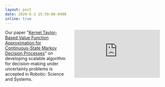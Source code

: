 ```yaml
---
layout: post
date: 2020-6-3 15:59:00-0400
inline: true
---
```

<div style="width: 100%;">
    <div style="width: 40%; float: left;"> 
        Our paper "<a href="https://arxiv.org/pdf/2006.02008">Kernel Taylor-Based Value Function Approximation for Continuous-State Markov Decision Processes</a>" on developing scalable algorithm for decision-making under uncertainty problems is accepted in Robotic: Science and Systems.
    </div>
    <div style="width: 55%; float: right"> 
        <iframe width="280" height="157" src="https://drive.google.com/file/d/1NVb98xR2066Jg9Ua2_NfEMjoqsHgIlix/preview" title="YouTube video player" frameborder="0" allow="accelerometer; autoplay; clipboard-write; encrypted-media; gyroscope; picture-in-picture" allowfullscreen></iframe>
    </div>
</div>